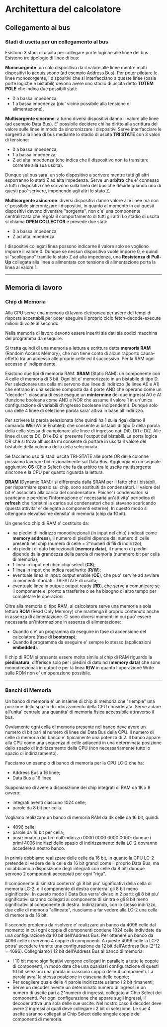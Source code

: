 # Architettura del calcolatore

## Collegamento al bus

### Stadi di uscita per un collegamento al bus

Esistono 3 stadi di uscita per collegare porte logiche alle linee del bus.
Esistono tre tipologie di linee di bus:

**Monosorgente**: un solo dispositivo da il valore alle linee mentre molti dispositivi lo acquisiscono (ad esempio Address Bus).
Per poter pilotare le linee monosorgente, i dispositivi che si interfacciano a queste linee (ossia porte logiche e bistabili) devono avere uno stadio di uscita detto **TOTEM POLE** che indica due possibili stati:
* 0 a bassa impedenza;
* 1 a bassa impedenza (piu' vicino possibile alla tensione di alimentazione).


**Multisorgente sincrone**: a turno diversi dispositivi danno il valore alle linee (ad esempio Data Bus). E' possibile decidere chi ha diritto alla scrittura del valore sulle linee in modo da sincronizzare i dispositivi
Serve interfacciare le sorgenti alla linea di bus mediante lo stadio di uscita **TRI STATE** con 3 valori di tensione:
* 0 a bassa impedenza;
* 1 a bassa impedenza;
* Z ad alta impedenza (che indica che il dispositivo non fa transitare corrente alla sua uscita).

Dunque sul bus sara' un solo dispositivo a scrivere mentre tutti gli altri esporranno lo stato Z ad alta impedenza.
Serve un **arbitro** che e' connesso a tutti i dispositivi che scrivono sulla linea del bus che decide quando uno di questi puo' scrivere, imponendo agli altri lo stato Z.


**Multisorgente asincrone**: diversi dispositivi danno valore alle linee ma non e' possibile sincronizzare i dispositivi, in quanto al momento in cui questi dispositivi devono diventare "sorgente", non c'e' una componente centralizzata che regola il comportamento di tutti gli altri
Lo stadio di uscita si chiama **OPEN COLLECTOR** e prevede due stati:
* 0 a bassa impedenza;
* Z ad alta impedenza.

I dispositivi collegati linea possono indicarne il valore solo se vogliono imporre il valore 0. Dunque se nessun dispositivo vuole imporre 0, e quindi si "scollegano" tramite lo stato Z ad alta impedenza, una **Resistenza di Pull-Up** collegata alla linea e alimentata con tensione di alimentazione porta la linea al valore 1.

___

## Memoria di lavoro

### Chip di Memoria 

Alla CPU serve una memoria di lavoro elettronica per avere dei tempi di risposta accettabili per poter eseguire il proprio ciclo fetch-decode-execute milioni di volte al secondo.

Nella memoria di lavoro devono essere inseriti sia dati sia codici macchina del programma da eseguire.

Si tratta quindi di una memoria a lettura e scrittura detta **memoria RAM** (Random Access Memory), che non tiene conto di alcun rapporto causa-effetto tra un accesso alle proprie celle ed il successivo. Per la RAM ogni accesso e' indipendente.


Esistono due tipi di memoria RAM:
**SRAM** (Static RAM): un componente con 4 celle di memoria di 3 bit. Ogni bit e' memorizzato in un bistabile di tipo D. Per selezionare una cella mi servono due linee di indirizzo (le linee A0 e A1) che entrano in una sezione composta da 4 porte AND che operano come un "decoder": ciascuna di esse esegue un **mintermine** dei due ingressi A0 e A1 (funzione booleana come AND e NOR che assume il valore 1 in un'unica configurazione di variabili d'ingresso booleane indipendenti).
Dunque solo una delle 4 linee di selezione parola sara' attiva in base all'indirizzo.

Per scrivere la parola selezionata (che quindi ha 1 sulla riga) diamo il comando **WE** (Write Enabled) che consente ai bistabili di tipo D della parola della cella stessa di campionare alle linee di ingresso dati Di0, Di1 e Di2.
Alle linee di uscita D0, D1 e D2 e' presente l'output dei bistabili. La porta logica OR che si trova all'uscita mi consente di portare in uscita il valore del bistabile della colonna della cella selezionata.

Se facciamo uso di stadi uscita TRI-STATE alle porte OR delle colonne possiamo lavorare bidirezionalmente sul Data Bus. 
Aggiungiamo un segnale aggiuntivo **CS** (Chip Select) che fa da arbitro tra le uscite multisorgente sincrone e la CPU per quanto riguarda la lettura.

**DRAM** (Dynamic RAM): si differenzia dalla SRAM per il fatto che i bistabili, per risparmiare spazio sul chip, sono sostituiti da condensatori. Il valore del bit e' associato alla carica del condensatore. Poiche' i condensatori si scaricano e perdono l'informazione e' necessaria un'attivita' periodica di **refresh** che ripristini la carica sui condensatori che si stavano scaricando (questa attivita' e' delegata a componenti esterne). In questo modo si ottengono elevatissime densita' di memoria (chip da 1Gbit).


Un generico chip di RAM e' costituito da:
* na piedini di indirizzo monodirezionali (in input nel chip) (indicati come **memory address**), il numero di piedini dipende dal numero di celle presenti nel chip (numero di celle = 2^numeri di fili di indirizzo);
* nb piedini di dato bidirezionali (**memory data**), il numero di piedini dipende dalla grandezza della parola di memoria (nummero bit per cella di memoria);
* 1 linea in input nel chip: chip select (**CS**);
* 1 linea in input che indica read/write (**R/W**);
* eventuale linea in input: output enable (**OE**), che puo' servire ad avviare in momenti ritardati i TRI-STATE di uscita;
* eventuale linea in output: output ready (**RD**), che serve a comunicare se il componente e' pronto a trasferire o se ha bisogno di altro tempo per completare le operazioni.

Oltre alla memoria di tipo RAM, al calcolatore serve una memoria a sola lettura **ROM** (Read Only Memory) che mantenga il proprio contenuto anche in assenza di alimentazione.
Ci sono diversi momenti in cui puo' essere necessaria un'informazione in assenza di alimentazione:
* Quando c'e' un programma da eseguire in fase di accensione del calcolatore (fase di **bootstrap**);
* Quando il programma da eseguire e' sempre lo stesso (applicazioni **embedded**).

Il chip di ROM si presenta essere molto simile al chip di RAM riguardo la **piedinatura**, differisce solo per i piedini di dato nd (**memory data**) che sono monodirezionali in output e per la linea **R/W** in quanto l'operazione Write sulla ROM non e' un'operazione possibile.

___

### Banchi di Memoria

Un banco di memoria e' un insieme di chip di memoria che "riempie" una porzione dello spazio di indirizzamento della CPU considerata. Serve a dare all'unita' centrale una quantita' di memoria fisica accessibile attraverso il bus.

Ovviamente ogni cella di memoria presente nel banco deve avere un numero di bit pari al numero di linee del Data Bus della CPU.
Il numero di celle di memoria del banco e' tipicamente una potenza di 2.
Il banco appare alla CPU come una sequenza di celle adiacenti in una determinata posizione dello spazio di indirizzamento della CPU (non necessariamente tutto lo spazio di indirizzamento).

Facciamo un esempio di banco di memoria per la CPU LC-2 che ha:
* Address Bus a 16 linee;
* Data Bus a 16 linee

Supponiamo di avere a disposizione dei chip integrati di RAM da 1K x 8 ovvero:
* integrati aventi ciascuno 1024 celle;
* parole da 8 bit per cella.

Vogliamo realizzare un banco di memoria RAM da 4k celle da 16 bit, quindi:
* 4096 celle;
* parole da 16 bit per cella;
* posizionato a partire dall'indirizzo 0000 0000 0000 0000: dunque i primi 4096 indirizzi dello spazio di indirizzamento della LC-2 dovranno accedere a nostro banco.

In primis dobbiamo realizzare delle celle da 16 bit, in quanto la CPU LC-2 pretende di vedere delle celle da 16 bit grandi come il proprio Data Bus, ma noi abbiamo a disposizione degli integrati con celle da 8 bit: dunque servono 2 componenti accoppiati per ogni "riga".

Il componente di sinistra conterra' gli 8 bit piu' significativi della cella di memoria LC-2, e il componente di destra conterra' gli 8 bit meno siginificativi.
In questo modo il Data Bus verra' diviso in 2 parti: gli 8 bit piu' significativi saranno collegati al componente di sinitra e gli 8 bit meno significativi al componente di destra.
Indirizzando, con lo stesso indirizzo, due celle di memoria "allineate", riusciamo a far vedere alla LC-2 una cella di memoria da 16 bit.

Il secondo problema da risolvere e' realizzare un banco da 4096 celle dal momento in cui ogni coppia di componenti contiene 1024 celle individate da una configurazione da 10 bit dell'Address Bus.
Per ottenere un banco da 4096 celle ci servono 4 coppie di componenti. A queste 4096 celle la LC-2 potra' accedere tramite una configurazione da 12 bit dell'Address Bus (2^12 = 4096).
Colleghiamo i 12 bit dell'Address Bus al banco di memoria:
* I 10 bit meno significativi vengono collegati in parallelo a tutte le coppie di componenti, in modo date che una qualsiasi configurazione di questi 10 bit selezioni una parola in ciascuna coppia delle 4 componenti. La parola avra' la stessa posizione in ciascuna delle coppie;
* Per scegliere quale delle 4 parole indirizzate usiamo i 2 bit rimanenti;
* Serve un decoder avente un determinato numero di ingressi e un numero di uscite pari a 2^numero di ingressi, collegato ai Chip Select dei componenti. Per ogni configurazione che appare sugli ingressi, il decoder attiva una sola delle sue uscite. Nel nostro caso il decoder deve avere 2 ingressi ai quali deve collegare i 2 bit di selezione. Le sue 4 uscite saranno collegati ai Chip Select delle singole coppie dei componenti di memoria.